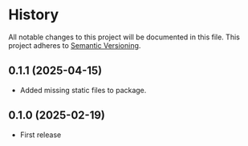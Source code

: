 # History

All notable changes to this project will be documented in this file. This project adheres to [Semantic Versioning](http://semver.org/).

## 0.1.1 (2025-04-15)

- Added missing static files to package.

## 0.1.0 (2025-02-19)

- First release
